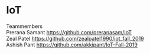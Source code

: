 # IoT

Teammembers  
Prerana Samant  https://github.com/preranasam/IoT   
Zeal Patel      https://github.com/zealpatel1990/iot_fall_2019  
Ashish Pant     https://github.com/akkipant/IoT-Fall-2019
